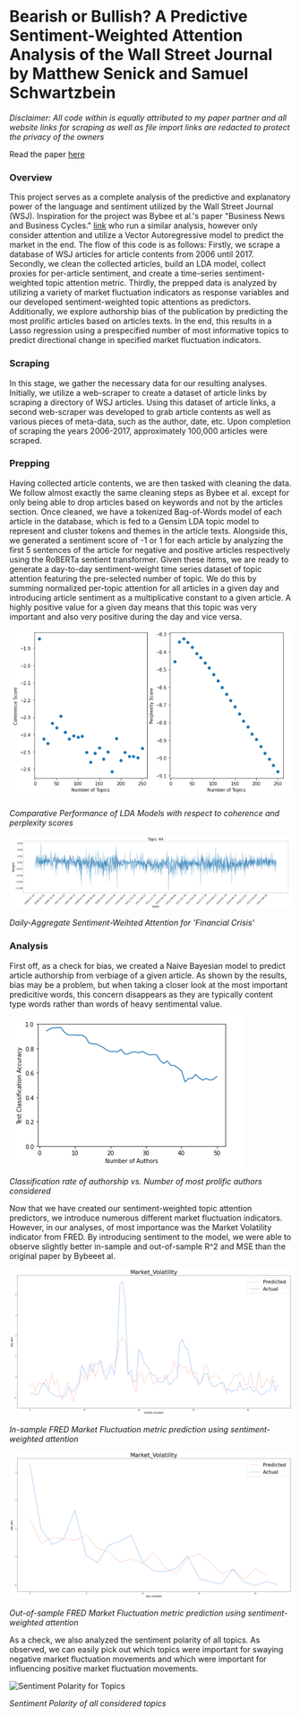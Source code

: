 # Bearish or Bullish? A Predictive Sentiment-Weighted Attention Analysis of the Wall Street Journal by Matthew Senick and Samuel Schwartzbein

*Disclaimer: All code within is equally attributed to my paper partner and all website links for scraping as well as file import links are redacted to protect the privacy of the owners*

Read the paper [here](https://www.matthewsenick.com/Bearish_or_Bullish.pdf)

### Overview

This project serves as a complete analysis of the predictive and explanatory power of the language and sentiment utilized by the Wall Street Journal (WSJ). Inspiration for the project was Bybee et al.'s paper "Business News and Business Cycles." [link](https://www.nber.org/papers/w29344) who run a similar analysis, however only consider attention and utilize a Vector Autoregressive model to predict the market in the end. The flow of this code is as follows: Firstly, we scrape a database of WSJ articles for article contents from 2006 until 2017. Secondly, we clean the collected articles, build an LDA model, collect proxies for per-article sentiment, and create a time-series sentiment-weighted topic attention metric. Thirdly, the prepped data is analyzed by utilizing a variety of market fluctuation indicators as response variables and our developed sentiment-weighted topic attentions as predictors. Additionally, we explore authorship bias of the publication by predicting the most prolific articles based on articles texts. In the end, this results in a Lasso regression using a prespecified number of most informative topics to predict directional change in specified market fluctuation indicators.

### Scraping

In this stage, we gather the necessary data for our resulting analyses. Initially, we utilize a web-scraper to create a dataset of article links by scraping a directory of WSJ articles. Using this dataset of article links, a second web-scraper was developed to grab article contents as well as various pieces of meta-data, such as the author, date, etc. Upon completion of scraping the years 2006-2017, approximately 100,000 articles were scraped.

### Prepping

Having collected article contents, we are then tasked with cleaning the data. We follow almost exactly the same cleaning steps as Bybee et al. except for only being able to drop articles based on keywords and not by the articles section. Once cleaned, we have a tokenized Bag-of-Words model of each article in the database, which is fed to a Gensim LDA topic model to represent and cluster tokens and themes in the article texts. Alongside this, we generated a sentiment score of -1 or 1 for each article by analyzing the first 5 sentences of the article for negative and positive articles respectively using the RoBERTa sentient transformer. Given these items, we are ready to generate a day-to-day sentiment-weight time series dataset of topic attention featuring the pre-selected number of topic. We do this by summing normalized per-topic attention for all articles in a given day and introducing article sentiment as a multiplicative constant to a given article. A highly positive value for a given day means that this topic was very important and also very positive during the day and vice versa. 

![LDA Model Ranking](https://github.com/Matts52/Bearish-or-Bullish/blob/main/assets/LDA_Model_Ranking.PNG?raw=true)

*Comparative Performance of LDA Models with respect to coherence and perplexity scores*

![Sentiment Weighted Attention for Financial Crisis](https://github.com/Matts52/Bearish-or-Bullish/blob/main/assets/Weight_Attn_ex.PNG?raw=true)

*Daily-Aggregate Sentiment-Weihted Attention for 'Financial Crisis'*

### Analysis

First off, as a check for bias, we created a Naive Bayesian model to predict article authorship from verbiage of a given article. As shown by the results, bias may be a problem, but when taking a closer look at the most important predicitive words, this concern disappears as they are typically content type words rather than words of heavy sentimental value.

![Authorship Bias](https://github.com/Matts52/Bearish-or-Bullish/blob/main/assets/Author_Bias_2.PNG?raw=true)

*Classification rate of authorship vs. Number of most prolific authors considered*

Now that we have created our sentiment-weighted topic attention predictors, we introduce numerous different market fluctuation indicators. However, in our analyses, of most importance was the Market Volatility indicator from FRED. By introducing sentiment to the model, we were able to observe slightly better in-sample and out-of-sample R^2 and MSE than the original paper by Bybeeet al. 

![Sentiment Prediction In-Sample](https://github.com/Matts52/Bearish-or-Bullish/blob/main/assets/sent_only_in_new.PNG?raw=true)

*In-sample FRED Market Fluctuation metric prediction using sentiment-weighted attention*

![Sentiment Prediction Out-Sample](https://github.com/Matts52/Bearish-or-Bullish/blob/main/assets/sent_only_out_new.PNG?raw=true)

*Out-of-sample FRED Market Fluctuation metric prediction using sentiment-weighted attention*

As a check, we also analyzed the sentiment polarity of all topics. As observed, we can easily pick out which topics were important for swaying negative market fluctuation movements and which were important for influencing positive market fluctuation movements. 

![Sentiment Polarity for Topics](https://github.com/Matts52/Bearish-or-Bullish/blob/main/assets/sent_polar.PNG?raw=true)

*Sentiment Polarity of all considered topics*

